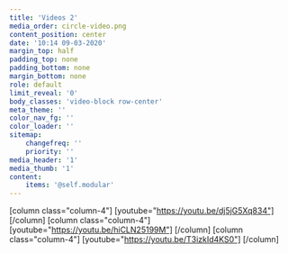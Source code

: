 ```yaml
---
title: 'Videos 2'
media_order: circle-video.png
content_position: center
date: '10:14 09-03-2020'
margin_top: half
padding_top: none
padding_bottom: none
margin_bottom: none
role: default
limit_reveal: '0'
body_classes: 'video-block row-center'
meta_theme: ''
color_nav_fg: ''
color_loader: ''
sitemap:
    changefreq: ''
    priority: ''
media_header: '1'
media_thumb: '1'
content:
    items: '@self.modular'
---
```


[column class="column-4"]
[youtube="https://youtu.be/dj5jG5Xq834"]
[/column]
[column class="column-4"]
[youtube="https://youtu.be/hiCLN25199M"]
[/column]
[column class="column-4"]
[youtube="https://youtu.be/T3izkId4KS0"]
[/column]
